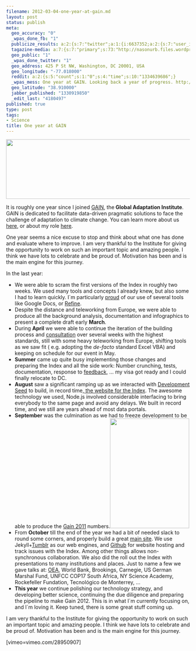 ```yaml
--- 
filename: 2012-03-04-one-year-at-gain.md
layout: post
status: publish
meta: 
  geo_accuracy: "0"
  _wpas_done_fb: "1"
  publicize_results: a:2:{s:7:"twitter";a:1:{i:6637352;a:2:{s:7:"user_id";s:8:"brunosan";s:7:"post_id";s:18:"176518570300293120";}}s:2:"fb";a:1:{i:239200025;a:2:{s:7:"user_id";s:9:"239200025";s:7:"post_id";s:12:"502676163173";}}}
  tagazine-media: a:7:{s:7:"primary";s:73:"http://nasonurb.files.wordpress.com/2012/03/6153123443_a6657452fa_b1.jpeg";s:6:"images";a:2:{s:54:"http://nasonurb.files.wordpress.com/2012/03/slide1.jpg";a:6:{s:8:"file_url";s:54:"http://nasonurb.files.wordpress.com/2012/03/slide1.jpg";s:5:"width";s:3:"940";s:6:"height";s:3:"240";s:4:"type";s:5:"image";s:4:"area";s:6:"225600";s:9:"file_path";s:0:"";}s:73:"http://nasonurb.files.wordpress.com/2012/03/6153123443_a6657452fa_b1.jpeg";a:6:{s:8:"file_url";s:73:"http://nasonurb.files.wordpress.com/2012/03/6153123443_a6657452fa_b1.jpeg";s:5:"width";s:3:"495";s:6:"height";s:3:"684";s:4:"type";s:5:"image";s:4:"area";s:6:"338580";s:9:"file_path";s:0:"";}}s:6:"videos";a:0:{}s:11:"image_count";s:1:"2";s:6:"author";s:7:"4180497";s:7:"blog_id";s:7:"8438084";s:9:"mod_stamp";s:19:"2012-03-05 04:13:10";}
  geo_public: "1"
  _wpas_done_twitter: "1"
  geo_address: 425 P St NW, Washington, DC 20001, USA
  geo_longitude: "-77.018000"
  reddit: a:2:{s:5:"count";s:1:"0";s:4:"time";s:10:"1334639686";}
  _wpas_mess: One year at GAIN. Looking back a year of progress. http://wp.me/pzp88-AY
  geo_latitude: "38.910000"
  jabber_published: "1330919850"
  _edit_last: "4180497"
published: true
type: post
tags: 
- Science
title: One year at GAIN
---
```

<p style="text-align:center;"><a href="http://nasonurb.files.wordpress.com/2012/03/slide1.jpg"><img class="size-full wp-image-2304 aligncenter" title="slide1" src="http://nasonurb.files.wordpress.com/2012/03/slide1.jpg" alt="" width="640" height="163" /></a></p>
It is roughly one year since I joined <a href="http://gain.org">GAIN</a>, the<strong> Global Adaptation Institute</strong>. GAIN is dedicated to facilitate data-driven pragmatic solutions to face the challenge of adaptation to climate change. You can learn more about us <a href="http://gain.org/work/">here</a>, or about my role <a href="http://gain.org/team/bruno-sanchez-andrade-nuno/">here</a>.

One year seems a nice excuse to stop and think about what one has done and evaluate where to improve. I am very thankful to the Institute for giving the opportunity to work on such an important topic and amazing people. I think we have lots to celebrate and be proud of. Motivation has been and is the main engine for this journey.

<!--more-->

In the last year:
<ul>
	<li>We were able to scram the first versions of the Index in roughly two weeks. We used many tools and concepts I already knew, but also some I had to learn quickly. I´m particularly <a href="https://docs.google.com/spreadsheet/ccc?key=0AoxJVrXz_YHIdGN3TWlVdFdLQVIyWkdGU1M1dVVDQ0E&amp;authkey=COXNwPsM#gid=0">proud</a> of our use of several tools like Google Docs, or <a href="http://code.google.com/p/google-refine/">Refine</a>.</li>
	<li>Despite the distance and teleworking from Europe, we were able to produce all the background analysis, documentation and infographics to present a complete draft early <strong>March</strong>.</li>
	<li>During <strong>April</strong> we were able to continue the iteration of the building process and <a href="http://index.gain.org/about/consultation">consultation</a> over several weeks with the highest standards, still with some heavy teleworking from Europe, shifting tools as we saw fit ( e.g. adopting the<em> de-facto</em> standard Excel VBA) and keeping on schedule for our event in May.</li>
	<li><strong>Summer</strong> came up quite busy implementing those changes and preparing the Index and all the side work: Number crunching, tests, documentation, response to <a href="http://index.gain.org/about/consultation">feedback</a>, ... my visa got ready and I could finally relocate to DC.</li>
	<li><strong>August</strong> saw a significant ramping up as we interacted with <a href="http://developmentseed.org/">Development Seed</a> to build, in record time,<a href="index.gain.org"> the website for the Index</a>. The awesome technology we used, Node.js involved considerable interfacing to bring everybody to the same page and avoid any delays. We built in record time, and we still are years ahead of most data portals.</li>
	<li><strong>September</strong> was the culmination as we had to freeze development to be able to produce the <a href="http://index.gain.org">Gain 2011</a> numbers.<a href="http://nasonurb.files.wordpress.com/2012/03/6153123443_a6657452fa_b1.jpeg"><img class="alignright size-medium wp-image-2306" title="6153123443_a6657452fa_b" src="http://nasonurb.files.wordpress.com/2012/03/6153123443_a6657452fa_b1.jpeg?w=217" alt="" width="217" height="300" /></a></li>
	<li>From <strong>October</strong> till the end of the year we had a bit of needed slack to round some corners, and properly build a great <a href="http://gain.org">main site</a>. We use Jekyll+<a href="Tumblr.com">Tumblr</a> as our web engines, and <a href="http://www.github.com">Github</a> for website hosting and track issues with the Index. Among other things allows non-synchronous collaboration. We also did the roll out the Index with presentations to many institutions and places. Just to name a few we gave talks at: <a href="http://www.oas.org/">OEA</a>, World Bank, Brookings, Carnegie, US German Marshal Fund, UNFCC COP17 South Africa, NY Science Academy, Rockefeller Fundation, Tecnológico de Monterrey, ...</li>
	<li><strong>This year</strong> we continue polishing our technology strategy, and developing better science, continuing the due diligence and preparing the pipeline to make Gain 2012. This is in what I´m currently focusing on, and I´m loving it. Keep tuned, there is some great stuff coming up.</li>
</ul>
I am very thankful to the Institute for giving the opportunity to work on such an important topic and amazing people. I think we have lots to celebrate and be proud of. Motivation has been and is the main engine for this journey.

[vimeo=vimeo.com/28950907]
